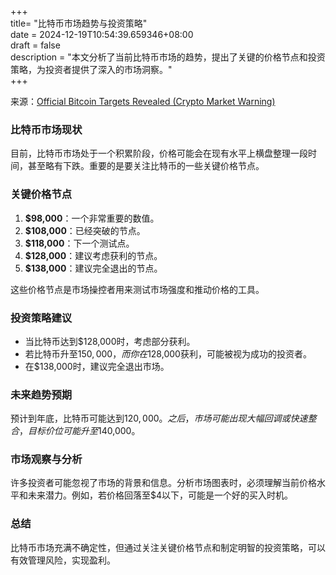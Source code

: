 +++  
title= "比特币市场趋势与投资策略"  
date = 2024-12-19T10:54:39.659346+08:00  
draft = false  
description = "本文分析了当前比特币市场的趋势，提出了关键的价格节点和投资策略，为投资者提供了深入的市场洞察。"  
+++  

来源：[Official Bitcoin Targets Revealed (Crypto Market Warning)](https://www.youtube.com/watch?v=rbeYVd9scbo)

### 比特币市场现状

目前，比特币市场处于一个积累阶段，价格可能会在现有水平上横盘整理一段时间，甚至略有下跌。重要的是要关注比特币的一些关键价格节点。

### 关键价格节点

1. **$98,000**：一个非常重要的数值。
2. **$108,000**：已经突破的节点。
3. **$118,000**：下一个测试点。
4. **$128,000**：建议考虑获利的节点。
5. **$138,000**：建议完全退出的节点。

这些价格节点是市场操控者用来测试市场强度和推动价格的工具。

### 投资策略建议

- 当比特币达到$128,000时，考虑部分获利。
- 若比特币升至$150,000，而你在$128,000获利，可能被视为成功的投资者。
- 在$138,000时，建议完全退出市场。

### 未来趋势预期

预计到年底，比特币可能达到$120,000。之后，市场可能出现大幅回调或快速整合，目标价位可能升至$140,000。

### 市场观察与分析

许多投资者可能忽视了市场的背景和信息。分析市场图表时，必须理解当前价格水平和未来潜力。例如，若价格回落至$4以下，可能是一个好的买入时机。

### 总结

比特币市场充满不确定性，但通过关注关键价格节点和制定明智的投资策略，可以有效管理风险，实现盈利。